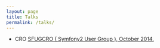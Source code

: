 ```yaml
---
layout: page
title: Talks
permalink: /talks/
---
```


<ul>
    <li><span class="lang">CRO</span> <a href="#">SFUGCRO ( Symfony2 User Group ), October 2014.</a></li>
</ul>
